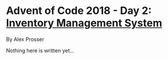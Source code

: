 # Advent of Code 2018 - Day 2: [Inventory Management System](https://adventofcode.com/2018/day/2)
By Alex Prosser

Nothing here is written yet...